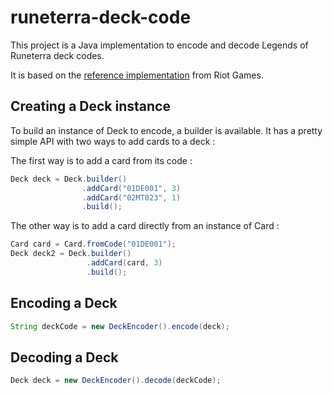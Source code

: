 # runeterra-deck-code

This project is a Java implementation to encode and decode Legends of Runeterra deck codes.

It is based on the [reference implementation](https://github.com/RiotGames/LoRDeckCodes) from Riot Games.

## Creating a Deck instance

To build an instance of Deck to encode, a builder is available. It has a pretty simple API with two ways to add cards to a deck : 

The first way is to add a card from its code :

```java
Deck deck = Deck.builder()
                .addCard("01DE001", 3)
                .addCard("02MT023", 1)
                .build();
```

The other way is to add a card directly from an instance of Card : 

```java
Card card = Card.fromCode("01DE001");
Deck deck2 = Deck.builder()
                 .addCard(card, 3)
                 .build();
```

## Encoding a Deck

```java
String deckCode = new DeckEncoder().encode(deck);
```

## Decoding a Deck

```java
Deck deck = new DeckEncoder().decode(deckCode);
```
